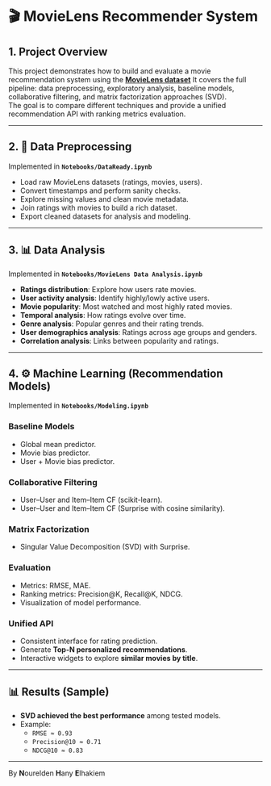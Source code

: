 # 🎬 MovieLens Recommender System

## 1. Project Overview
This project demonstrates how to build and evaluate a movie recommendation system using the [**MovieLens dataset**](https://www.kaggle.com/datasets/prajitdatta/movielens-100k-dataset/discussion?sort=hotness) 
It covers the full pipeline: data preprocessing, exploratory analysis, baseline models, collaborative filtering, and matrix factorization approaches (SVD).  
The goal is to compare different techniques and provide a unified recommendation API with ranking metrics evaluation.

---

## 2. 📂 Data Preprocessing
Implemented in **`Notebooks/DataReady.ipynb`**  
- Load raw MovieLens datasets (ratings, movies, users).  
- Convert timestamps and perform sanity checks.  
- Explore missing values and clean movie metadata.  
- Join ratings with movies to build a rich dataset.  
- Export cleaned datasets for analysis and modeling.  

---

## 3. 📊 Data Analysis
Implemented in **`Notebooks/MovieLens Data Analysis.ipynb`**  
- **Ratings distribution**: Explore how users rate movies.  
- **User activity analysis**: Identify highly/lowly active users.  
- **Movie popularity**: Most watched and most highly rated movies.  
- **Temporal analysis**: How ratings evolve over time.  
- **Genre analysis**: Popular genres and their rating trends.  
- **User demographics analysis**: Ratings across age groups and genders.  
- **Correlation analysis**: Links between popularity and ratings.  

---

## 4. ⚙️ Machine Learning (Recommendation Models)
Implemented in **`Notebooks/Modeling.ipynb`**  

### Baseline Models
- Global mean predictor.  
- Movie bias predictor.  
- User + Movie bias predictor.  

### Collaborative Filtering
- User–User and Item–Item CF (scikit-learn).  
- User–User and Item–Item CF (Surprise with cosine similarity).  

### Matrix Factorization
- Singular Value Decomposition (SVD) with Surprise.  

### Evaluation
- Metrics: RMSE, MAE.  
- Ranking metrics: Precision@K, Recall@K, NDCG.  
- Visualization of model performance.  

### Unified API
- Consistent interface for rating prediction.  
- Generate **Top-N personalized recommendations**.  
- Interactive widgets to explore **similar movies by title**.  

---

## 📊 Results (Sample)
- **SVD achieved the best performance** among tested models.  
- Example:  
  - `RMSE ≈ 0.93`  
  - `Precision@10 ≈ 0.71`  
  - `NDCG@10 ≈ 0.83`  

---
By **N**ourelden **H**any **E**lhakiem

